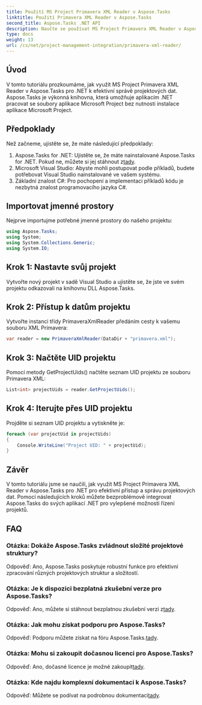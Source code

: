 ```yaml
---
title: Použití MS Project Primavera XML Reader v Aspose.Tasks
linktitle: Použití Primavera XML Reader v Aspose.Tasks
second_title: Aspose.Tasks .NET API
description: Naučte se používat MS Project Primavera XML Reader v Aspose.Tasks pro .NET k efektivní správě projektových dat. Získejte podrobné pokyny a prozkoumejte často kladené otázky.
type: docs
weight: 13
url: /cs/net/project-management-integration/primavera-xml-reader/
---
```

## Úvod
V tomto tutoriálu prozkoumáme, jak využít MS Project Primavera XML Reader v Aspose.Tasks pro .NET k efektivní správě projektových dat. Aspose.Tasks je výkonná knihovna, která umožňuje aplikacím .NET pracovat se soubory aplikace Microsoft Project bez nutnosti instalace aplikace Microsoft Project.
## Předpoklady
Než začneme, ujistěte se, že máte následující předpoklady:
1.  Aspose.Tasks for .NET: Ujistěte se, že máte nainstalované Aspose.Tasks for .NET. Pokud ne, můžete si jej stáhnout z[tady](https://releases.aspose.com/tasks/net/).
2. Microsoft Visual Studio: Abyste mohli postupovat podle příkladů, budete potřebovat Visual Studio nainstalované ve vašem systému.
3. Základní znalost C#: Pro pochopení a implementaci příkladů kódu je nezbytná znalost programovacího jazyka C#.

## Importovat jmenné prostory
Nejprve importujme potřebné jmenné prostory do našeho projektu:
```csharp
using Aspose.Tasks;
using System;
using System.Collections.Generic;
using System.IO;

```
## Krok 1: Nastavte svůj projekt
Vytvořte nový projekt v sadě Visual Studio a ujistěte se, že jste ve svém projektu odkazovali na knihovnu DLL Aspose.Tasks.
## Krok 2: Přístup k datům projektu
Vytvořte instanci třídy PrimaveraXmlReader předáním cesty k vašemu souboru XML Primavera:
```csharp
var reader = new PrimaveraXmlReader(DataDir + "primavera.xml");
```
## Krok 3: Načtěte UID projektu
Pomocí metody GetProjectUids() načtěte seznam UID projektu ze souboru Primavera XML:
```csharp
List<int> projectUids = reader.GetProjectUids();
```
## Krok 4: Iterujte přes UID projektu
Projděte si seznam UID projektu a vytiskněte je:
```csharp
foreach (var projectUid in projectUids)
{
    Console.WriteLine("Project UID: " + projectUid);
}
```

## Závěr
V tomto tutoriálu jsme se naučili, jak využít MS Project Primavera XML Reader v Aspose.Tasks pro .NET pro efektivní přístup a správu projektových dat. Pomocí následujících kroků můžete bezproblémově integrovat Aspose.Tasks do svých aplikací .NET pro vylepšené možnosti řízení projektů.
## FAQ
### Otázka: Dokáže Aspose.Tasks zvládnout složité projektové struktury?
Odpověď: Ano, Aspose.Tasks poskytuje robustní funkce pro efektivní zpracování různých projektových struktur a složitostí.
### Otázka: Je k dispozici bezplatná zkušební verze pro Aspose.Tasks?
Odpověď: Ano, můžete si stáhnout bezplatnou zkušební verzi z[tady](https://releases.aspose.com/).
### Otázka: Jak mohu získat podporu pro Aspose.Tasks?
 Odpověď: Podporu můžete získat na fóru Aspose.Tasks.[tady](https://forum.aspose.com/c/tasks/15).
### Otázka: Mohu si zakoupit dočasnou licenci pro Aspose.Tasks?
 Odpověď: Ano, dočasné licence je možné zakoupit[tady](https://purchase.aspose.com/temporary-license/).
### Otázka: Kde najdu komplexní dokumentaci k Aspose.Tasks?
 Odpověď: Můžete se podívat na podrobnou dokumentaci[tady](https://reference.aspose.com/tasks/net/).
